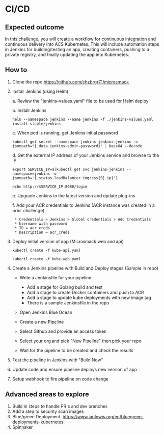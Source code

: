 # CI/CD

## Expected outcome

In this challenge, you will create a workflow for continuous integration and continuous delivery into ACS Kubernetes. This will include automation steps in Jenkins for building/testing an app, creating containers, pushing to a private registry, and finally updating the app into Kubernetes.

## How to

1. Clone the repo https://github.com/chzbrgr71/microsmack 
2. Install Jenkins (using Helm)

    a. Review the "jenkins-values.yaml" file to be used for Helm deploy

    b. Install Jenkins
    ```
    helm --namespace jenkins --name jenkins -f ./jenkins-values.yaml install stable/jenkins
    ```
    c. When pod is running, get Jenkins initial password
    ```
    kubectl get secret --namespace jenkins jenkins-jenkins -o jsonpath="{.data.jenkins-admin-password}" | base64 --decode
    ```
    d. Get the external IP address of your Jenkins service and browse to the IP
    ```
    export SERVICE_IP=$(kubectl get svc jenkins-jenkins --namespace=jenkins -o jsonpath='{.status.loadBalancer.ingress[0].ip}')

    echo http://$SERVICE_IP:8080/login
    ```
    e. Upgrade Jenkins to the latest version and update plug-ins

    f. Add your ACR credentials to Jenkins (ACR instance was created in a prior challenge)

        * Credentials > Jenkins > Global credentials > Add Credentials
        * Username with password
        * ID = acr_creds
        * Description = acr_creds

3. Deploy initial version of app (Microsmack web and api)

    ```
    kubectl create -f kube-api.yaml

    kubectl create -f kube-web.yaml
    ```

4. Create a Jenkins pipeline with Build and Deploy stages (Sample in repo)
    
    * Write a Jenkinsfile for your pipeline
        
        * Add a stage for Golang build and test
        * Add a stage to create Docker containers and push to ACR
        * Add a stage to update kube deployments with new image tag
        * There is a sample Jenkinsfile in the repo

    * Open Jenkins Blue Ocean
    * Create a new Pipeline
    * Select Github and provide an access token
    * Select your org and pick "New Pipeline" then pick your repo
    * Wait for the pipeline to be created and check the results

5. Test the pipeline in Jenkins with "Build Now"
6. Update code and ensure pipeline deploys new version of app
7. Setup webhook to fire pipeline on code change

## Advanced areas to explore

1. Build in steps to handle PR's and dev branches
2. Add a step to security scan images
3. Blue/green Deployment. https://www.ianlewis.org/en/bluegreen-deployments-kubernetes 
3. Spinnaker